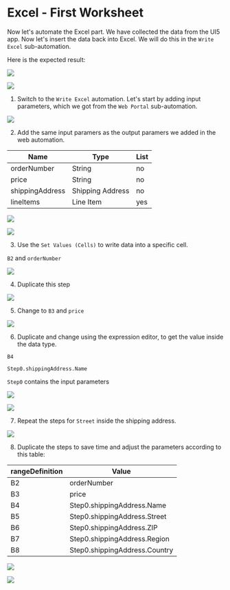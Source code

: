 # Excel - First Worksheet


<!-- ## Excel automation -->

Now let's automate the Excel part. We have collected the data from the UI5 app. Now let's insert the data back into Excel. We will do this in the `Write Excel` sub-automation.

Here is the expected result: 

![](images/0920.png)

![](images/0921.png)


1. Switch to the `Write Excel` automation. Let's start by adding input parameters, which we got from the `Web Portal` sub-automation.

![](images/0900.png)

2. Add the same input paramers as the output paramers we added in the web automation.

| Name        | Type           | List  |
| ------------- |-------------| -----|
| orderNumber      | String | no |
| price      | String      |   no |
| shippingAddress | Shipping Address      |    no |
| lineItems | Line Item      |    yes |

![](images/0901.png)

![](images/0902.png)

3. Use the `Set Values (Cells)` to write data into a specific cell. 

`B2` and `orderNumber`

![](images/0903.png)

4. Duplicate this step

![](images/0904.png)

5. Change to `B3` and `price`

![](images/0905.png)

6. Duplicate and change using the expression editor, to get the value inside the data type.

`B4` 

```
Step0.shippingAddress.Name
```

`Step0` contains the input parameters

![](images/0906.png)

![](images/0907.png)

7. Repeat the steps for `Street` inside the shipping address.


![](images/0908.png)

8. Duplicate the steps to save time and adjust the parameters according to this table:

| rangeDefinition        | Value           | 
| ------------- |-------------|
| B2      | orderNumber |
| B3      | price      | 
| B4 | Step0.shippingAddress.Name      | 
| B5 | Step0.shippingAddress.Street      | 
| B6 | Step0.shippingAddress.ZIP      | 
| B7 | Step0.shippingAddress.Region      | 
| B8 | Step0.shippingAddress.Country      | 

![](images/0909.png)


![](images/0920.png)